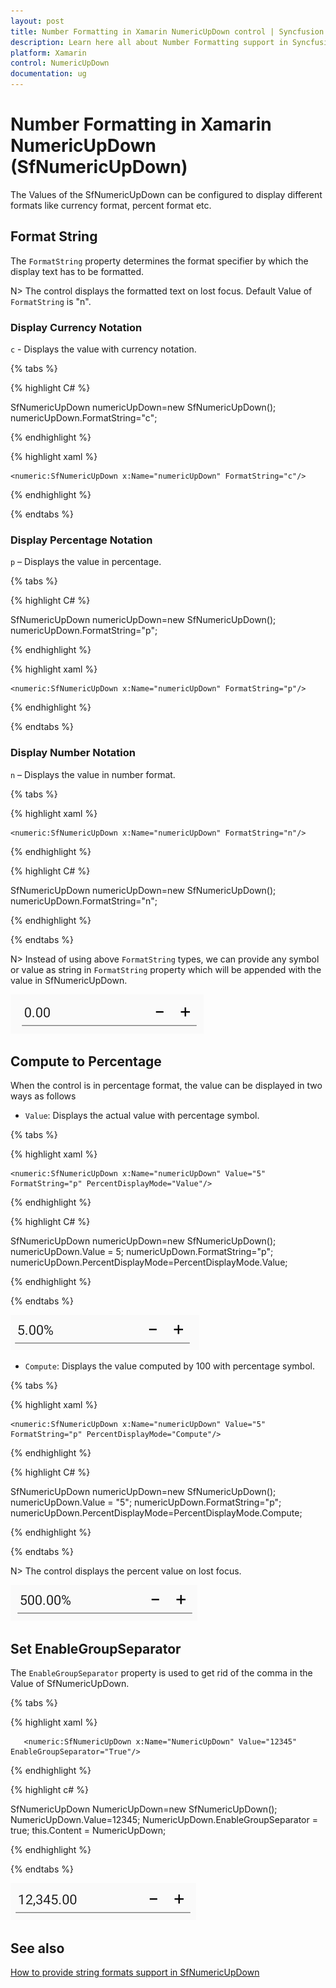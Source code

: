 ```yaml
---
layout: post
title: Number Formatting in Xamarin NumericUpDown control | Syncfusion
description: Learn here all about Number Formatting support in Syncfusion Xamarin NumericUpDown (SfNumericUpDown) control and more.
platform: Xamarin
control: NumericUpDown
documentation: ug
---
```

# Number Formatting in Xamarin NumericUpDown (SfNumericUpDown)

The Values of the SfNumericUpDown can be configured to display different formats like currency format, percent format etc. 

## Format String

The `FormatString` property determines the format specifier by which the display text has to be formatted. 

N> The control displays the formatted text on lost focus. Default Value of `FormatString` is "n". 

### Display Currency Notation

`c` - Displays the value with currency notation.

{% tabs %}
	
{% highlight C# %}

SfNumericUpDown numericUpDown=new SfNumericUpDown();
numericUpDown.FormatString="c";
	 
{% endhighlight %}

{% highlight xaml %}

	<numeric:SfNumericUpDown x:Name="numericUpDown" FormatString="c"/>
	
{% endhighlight %}

{% endtabs %}

### Display Percentage Notation

`p` – Displays the value in percentage.
	
{% tabs %}	
	
{% highlight C# %}

SfNumericUpDown numericUpDown=new SfNumericUpDown();
numericUpDown.FormatString="p";
	 
{% endhighlight %}

{% highlight xaml %}

	<numeric:SfNumericUpDown x:Name="numericUpDown" FormatString="p"/>
	
{% endhighlight %}

{% endtabs %}

### Display Number Notation

`n` – Displays the value in number format.
	
{% tabs %}	

{% highlight xaml %}

	<numeric:SfNumericUpDown x:Name="numericUpDown" FormatString="n"/>
	
{% endhighlight %}

{% highlight C# %}
	
SfNumericUpDown numericUpDown=new SfNumericUpDown();
numericUpDown.FormatString="n";
	 
{% endhighlight %}

{% endtabs %}

N> Instead of using above `FormatString` types, we can provide any symbol or value as string in `FormatString` property which will be appended with the value in SfNumericUpDown.

![Display the value with number notation](images/format.png)

## Compute to Percentage

When the control is in percentage format, the value can be displayed in two ways as follows

* `Value`: Displays the actual value with percentage symbol.

{% tabs %}

{% highlight xaml %}

	<numeric:SfNumericUpDown x:Name="numericUpDown" Value="5" FormatString="p" PercentDisplayMode="Value"/>
	
{% endhighlight %}

{% highlight C# %}

SfNumericUpDown numericUpDown=new SfNumericUpDown();
numericUpDown.Value = 5;
numericUpDown.FormatString="p";
numericUpDown.PercentDisplayMode=PercentDisplayMode.Value;

{% endhighlight %}

{% endtabs %}

![Display the value with PercentageDisplayMode as Compute](images/PercentDisplayMode_Value.png)

* `Compute`: Displays the value computed by 100 with percentage symbol.

{% tabs %}

{% highlight xaml %}

	<numeric:SfNumericUpDown x:Name="numericUpDown" Value="5" FormatString="p" PercentDisplayMode="Compute"/>
	
{% endhighlight %}

{% highlight C# %}

SfNumericUpDown numericUpDown=new SfNumericUpDown();
numericUpDown.Value = "5";
numericUpDown.FormatString="p";
numericUpDown.PercentDisplayMode=PercentDisplayMode.Compute;

{% endhighlight %}

{% endtabs %}

N> The control displays the percent value on lost focus. 

![Display the value with PercentageDisplayMode as Compute](images/PercentDisplayMode_Compute.png)

## Set EnableGroupSeparator 

The `EnableGroupSeparator` property is used to get rid of the comma in the Value of SfNumericUpDown.

{% tabs %}

{% highlight xaml %}

	   <numeric:SfNumericUpDown x:Name="NumericUpDown" Value="12345" EnableGroupSeparator="True"/>
	
{% endhighlight %}

{% highlight c# %}
 
SfNumericUpDown NumericUpDown=new SfNumericUpDown();
NumericUpDown.Value=12345;
NumericUpDown.EnableGroupSeparator = true;
this.Content = NumericUpDown;

{% endhighlight %}

{% endtabs %}

![Display the SfNumericUpDown control with EnableGroupSeparator](images/enablegroupseparator.png)

## See also

[How to provide string formats support in SfNumericUpDown](https://www.syncfusion.com/kb/7690/does-sfnumericupdown-supports-other-formats)
